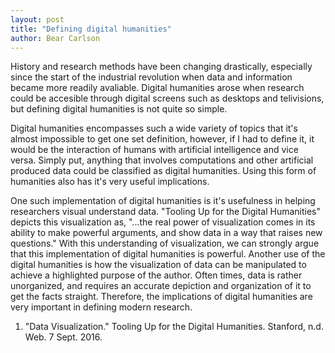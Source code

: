 ```yaml
---
layout: post
title: "Defining digital humanities"
author: Bear Carlson
---
```


History and research methods have been changing drastically, especially since the start of the industrial revolution when data
and information became more readily avaliable. Digital humanities arose when research could be accesible through digital
screens such as desktops and telivisions, but defining digital humanities is not quite so simple.

Digital humanities encompasses such a wide variety of topics that it's almost impossible to get one set definition, however, if I
had to define it, it would be the interaction of humans with artificial intelligence and vice versa. Simply put, 
anything that involves computations and other artificial produced data could be classified as digital humanities.
Using this form of humanities also has it's very useful implications.

One such implementation of digital humanities is it's usefulness in helping researchers visual understand data.
"Tooling Up for the Digital Humanities" depicts this visualization as, "...the real power of
visualization comes in its ability to make powerful arguments, and show data in a way that raises
new questions." With this understanding of visualization, we can strongly argue that this implementation of 
digital humanities is powerful. Another use of the digital humanities is how the visualization of data
can be manipulated to achieve a highlighted purpose of the author. Often times, data is rather unorganized, and requires 
an accurate depiction and organization of it to get the facts straight. Therefore, the implications of digital humanities
are very important in defining modern research.

1)  "Data Visualization." Tooling Up for the Digital Humanities. Stanford, n.d. Web. 7 Sept. 2016.
